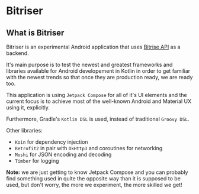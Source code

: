 # Bitriser

## What is Bitriser
Bitriser is an experimental Android application that uses [Bitrise API](https://devcenter.bitrise.io/api/api-index/) as a backend.

It's main purpose is to test the newest and greatest frameworks and libraries available for Android developement in Kotlin in order to get familiar with the newest trends so that once they are production ready, we are ready too.

This application is using `Jetpack Compose` for all of it's UI elements and the current focus is to achieve most of the well-known Android and Material UX using it, explicitly.

Furthermore, Gradle's `Kotlin DSL` is used, instead of traditional `Groovy DSL`.

Other libraries:
 - `Koin` for dependency injection
 - `Retrofit2` in pair with `OkHttp3` and coroutines for networking
 - `Moshi` for JSON encoding and decoding
 - `Timber` for logging

**Note:** we are just getting to know Jetpack Compose and you can probably find something used in quite the opposite way than it is supposed to be used, but don't worry, the more we experiment, the more skilled we get!
